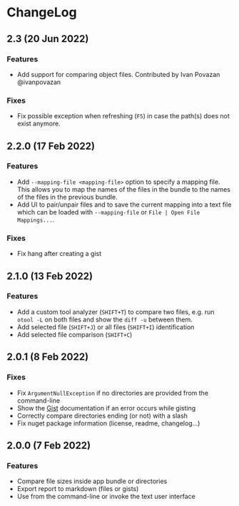 # ChangeLog

## 2.3 (20 Jun 2022)

### Features
- Add support for comparing object files. Contributed by Ivan Povazan @ivanpovazan

### Fixes
- Fix possible exception when refreshing (`F5`) in case the path(s) does not exist anymore.

## 2.2.0 (17 Feb 2022)

### Features
- Add `--mapping-file <mapping-file>` option to specify a mapping file. This allows you to map the names of the files in the bundle to the names of the files in the previous bundle.
- Add UI to pair/unpair files and to save the current mapping into a text file which can be loaded with `--mapping-file` or `File | Open File Mappings...`.

### Fixes
- Fix hang after creating a gist

## 2.1.0 (13 Feb 2022)

### Features
- Add a custom tool analyzer (`SHIFT+T`) to compare two files, e.g. run `otool -L` on both files and show the `diff -u` between them.
- Add selected file (`SHIFT+J`) or all files (`SHIFT+I`) identification
- Add selected file comparison (`SHIFT+C`)

## 2.0.1 (8 Feb 2022)

### Fixes
- Fix `ArgumentNullException` if no directories are provided from the command-line
- Show the [Gist](https://github.com/spouliot/appcompare/wiki/Gist) documentation if an error occurs while gisting
- Correctly compare directories ending (or not) with a slash
- Fix nuget package information (license, readme, changelog...)

## 2.0.0 (7 Feb 2022)

### Features
- Compare file sizes inside app bundle or directories
- Export report to markdown (files or gists)
- Use from the command-line or invoke the text user interface
